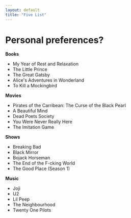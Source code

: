 ```yaml
---
layout: default
title: "Five List"
---
```


# Personal preferences?

**Books**

- My Year of Rest and Relaxation
- The Little Prince
- The Great Gatsby
- Alice's Adventures in Wonderland
- To Kill a Mockingbird

**Movies**

- Pirates of the Carribean: The Curse of the Black Pearl
- A Beautiful Mind
- Dead Poets Society
- You Were Never Really Here
- The Imitation Game

**Shows**

- Breaking Bad
- Black Mirror
- Bojack Horseman
- The End of the F-cking World
- The Good Place (Season 1)

**Music**

- Joji
- U2
- Lil Peep
- The Neighbourhood
- Twenty One Pilots
